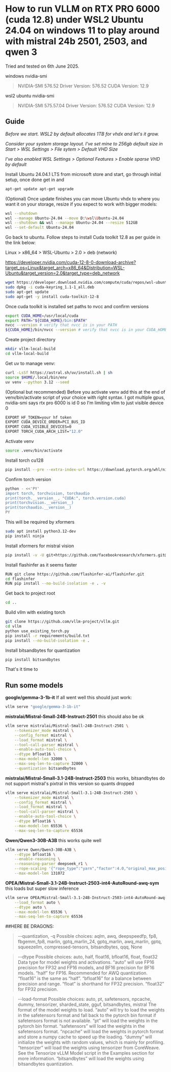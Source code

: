 # How to run VLLM on RTX PRO 6000 (cuda 12.8) under WSL2 Ubuntu 24.04 on windows 11 to play around with mistral 24b 2501, 2503, and qwen 3

Tried and tested on 6th June 2025. 

windows nvidia-smi 
> NVIDIA-SMI 576.52                 Driver Version: 576.52         CUDA Version: 12.9

wsl2 ubuntu nvidia-smi
> NVIDIA-SMI 575.57.04              Driver Version: 576.52         CUDA Version: 12.9

## Guide

*Before we start. WSL2 by default allocates 1TB for vhdx and let's it grow.*

*Consider your system storage layout. I've set mine to 256gb default size in Start > WSL Settings > File sytem > Default VHD Size*

*I've also enabled WSL Settings > Optional Features > Enable sparse VHD by default*  



Install Ubuntu 24.04.1 LTS from microsoft store and start, go through initial setup, once done get in and 


```bash
apt-get update apt-get upgrade
```


(Optional) Once update finishes you can move Ubuntu vhdx to where you want it on your storage, resize if you expect to work with bigger models:


```bash
wsl --shutdown
wsl --manage Ubuntu-24.04 --move D:\wsl\Ubuntu-24.04 
wsl --shutdown && wsl --manage Ubuntu-24.04 --resize 512GB
wsl --set-default Ubuntu-24.04
```


Go back to ubuntu.
Follow steps to install Cuda toolkit 12.8 as per guide in the link below:

Linux > x86_64 > WSL-Ubuntu > 2.0 > deb (network)

https://developer.nvidia.com/cuda-12-8-0-download-archive?target_os=Linux&target_arch=x86_64&Distribution=WSL-Ubuntu&target_version=2.0&target_type=deb_network


```bash
wget https://developer.download.nvidia.com/compute/cuda/repos/wsl-ubuntu/x86_64/cuda-keyring_1.1-1_all.deb
sudo dpkg -i cuda-keyring_1.1-1_all.deb
sudo apt-get update
sudo apt-get -y install cuda-toolkit-12-8
```


Once cuda toolkit is installed set paths to nvcc and confirm versions


```bash
export CUDA_HOME=/usr/local/cuda
export PATH="${CUDA_HOME}/bin:$PATH"
nvcc --version # verify that nvcc is in your PATH
${CUDA_HOME}/bin/nvcc --version # verify that nvcc is in your CUDA_HOME
```


Create project directory


```bash
mkdir vllm-local-build
cd vllm-local-build
```


Get uv to manage venv:


```bash
curl -LsSf https://astral.sh/uv/install.sh | sh 
source $HOME/.local/bin/env
uv venv --python 3.12 --seed
```


(Optional but recommended) Before you activate venv add this at the end of venv/bin/activate script of your choice with right syntax.
I got multiple gpus, nvidia-smi says rtx pro 6000 is id 0 so I'm limiting vllm to just visible device 0


```bash
EXPORT HF_TOKEN=your hf token
EXPORT CUDA_DEVICE_ORDER=PCI_BUS_ID
EXPORT CUDA_VISIBLE_DEVICES=0    
EXPORT TORCH_CUDA_ARCH_LIST="12.0"
```


Activate venv


```bash
source .venv/bin/activate
```


Install torch cu128


```bash
pip install --pre --extra-index-url https://download.pytorch.org/whl/nightly/cu128 torch torchvision torchaudio
```


Confirm torch version


```bash
python - <<'PY'
import torch, torchvision, torchaudio
print(torch.__version__, "CUDA:", torch.version.cuda)
print(torchvision.__version__)
print(torchaudio.__version__)
PY
```


This will be required by xformers


```bash
sudo apt install python3.12-dev
pip install ninja
```


Install xformers for mistral vision 


```bash
pip install -v -U git+https://github.com/facebookresearch/xformers.git@main#egg=xformers --no-build-isolation
```


Install flashinfer as it seems faster


```bash
RUN git clone https://github.com/flashinfer-ai/flashinfer.git
cd flashinfer
RUN pip install --no-build-isolation -e . -v
```


Get back to project root


```bash
cd ..
```

Build vllm with existing torch 


```bash
git clone https://github.com/vllm-project/vllm.git
cd vllm
python use_existing_torch.py
pip install -r requirements/build.txt
pip install --no-build-isolation -e .
```


Install bitsandbytes for quantization


```bash
pip install bitsandbytes
```

That's it time to 

## Run some models


**google/gemma-3-1b-it** If all went well this should just work:


```bash
vllm serve "google/gemma-3-1b-it"
```


**mistralai/Mistral-Small-24B-Instruct-2501** this should also be ok


```bash
vllm serve mistralai/Mistral-Small-24B-Instruct-2501 \
    --tokenizer_mode mistral \
    --config_format mistral \
    --load_format mistral \
    --tool-call-parser mistral \
    --enable-auto-tool-choice \
    --dtype bfloat16 \
    --max-model-len 32000 \
    --max-seq-len-to-capture 32000 \
    --quantization bitsandbytes
```


**mistralai/Mistral-Small-3.1-24B-Instruct-2503** this works, bitsandbytes do not support mistral's pixtral in this version so quants dropped


```bash
vllm serve mistralai/Mistral-Small-3.1-24B-Instruct-2503 \
    --tokenizer_mode mistral \
    --config_format mistral \
    --load_format mistral \
    --tool-call-parser mistral \
    --enable-auto-tool-choice \
    --dtype bfloat16 \
    --max-model-len 65536 \
    --max-seq-len-to-capture 65536 
```


**Qwen/Qwen3-30B-A3B** this works quite well


```bash
vllm serve Qwen/Qwen3-30B-A3B \
    --dtype bfloat16 \
    --enable-reasoning \
    --reasoning-parser deepseek_r1 \
    --rope-scaling '{"rope_type":"yarn","factor":4.0,"original_max_position_embeddings":32768}' \
    --max-model-len 131072
```


**OPEA/Mistral-Small-3.1-24B-Instruct-2503-int4-AutoRound-awq-sym** this loads but super slow inference


```bash
vllm serve OPEA/Mistral-Small-3.1-24B-Instruct-2503-int4-AutoRound-awq-sym \
    --load_format auto \
    --dtype auto \
    --max-model-len 65536 \
    --max-seq-len-to-capture 65536 
```


##HERE BE DRAGONS:



> --quantization, -q
> Possible choices: aqlm, awq, deepspeedfp, fp8, fbgemm_fp8, marlin, gptq_marlin_24, gptq_marlin, awq_marlin, gptq, squeezellm, compressed-tensors, bitsandbytes, qqq, None




> --dtype
> Possible choices: auto, half, float16, bfloat16, float, float32
> Data type for model weights and activations.
> “auto” will use FP16 precision for FP32 and FP16 models, and BF16 precision for BF16 models.
> “half” for FP16. Recommended for AWQ quantization.
> “float16” is the same as “half”.
> “bfloat16” for a balance between precision and range.
> “float” is shorthand for FP32 precision.
> “float32” for FP32 precision.




> --load-format
> Possible choices: auto, pt, safetensors, npcache, dummy, tensorizer, sharded_state, gguf, bitsandbytes, mistral
> The format of the model weights to load.
> “auto” will try to load the weights in the safetensors format and fall back to the pytorch bin format if safetensors format is not available.
> “pt” will load the weights in the pytorch bin format.
> “safetensors” will load the weights in the safetensors format.
> “npcache” will load the weights in pytorch format and store a numpy cache to speed up the loading.
> “dummy” will initialize the weights with random values, which is mainly for profiling.
> “tensorizer” will load the weights using tensorizer from CoreWeave. See the Tensorize vLLM Model script in the Examples section for more information.
> “bitsandbytes” will load the weights using bitsandbytes quantization.

